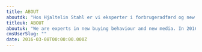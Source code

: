 ```yaml
---
title: ABOUT
aboutdk: "Hos Hjaltelin Stahl er vi eksperter i forbrugeradfærd og new media. I 2016 følger forbrugerne ikke en lineær købsadfærd, men gennemgår i stedet en semikaotisk købsproces, hvor de møder dit og dine konkurrenters brand i mange forskellige connection points. Online og offline.\nSkarp og gennemtrængende kommunikation i paid, owned og earned media på tværs af disse connection points er essentielt for at vinde.\n\nSom kunde hos Hjaltelin Stahl får du derfor et dedikeret cross media team, ledet af en Client Service Director, en Creative Lead og en Project Manager, suppleret af de rette specialister fra dialog, social og digital.\n\nVi kan fungere som dit cross media bureau eller du kan vælge os som dit specialistbureau i én af vores nedenstående kompetencer."
titleuk: ABOUT
aboutuk: "We are experts in new buying behaviour and new media. In 2016 people do not go through linear buying processes but engage in semi-chaotic connections with yours and your competitors brands. Cut through communication in Paid, Owned and Earned media across these connection points is the key to winning. Therefore as a client in Hjaltelin Stahl you get a dedicated cross media Brand Team.\n\nIt's headed by a Client Service Director, Creative Lead and Project Manager, and supported by relevant specialists from planning, dialog, social and digital.\n\nYou can choose Hjaltelin Stahl as your cross media agency or as your specialist agency in one of our competencies below."
cmsUserSlug: ""
date: 2016-03-08T00:00:00.000Z
---
```


